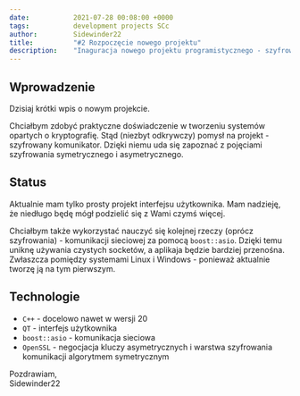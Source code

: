 ```yaml
---
date:           2021-07-28 00:08:00 +0000
tags:           development projects SCc
author:         Sidewinder22
title:          "#2 Rozpoczęcie nowego projektu"
description:    "Inaguracja nowego projektu programistycznego - szyfrowanego komunikatora"
---
```


## Wprowadzenie

Dzisiaj krótki wpis o nowym projekcie.

Chciałbym zdobyć praktyczne doświadczenie w tworzeniu systemów opartych o kryptografię.
Stąd (niezbyt odkrywczy) pomysł na projekt - szyfrowany komunikator.
Dzięki niemu uda się zapoznać z pojęciami szyfrowania symetrycznego i asymetrycznego.

## Status

Aktualnie mam tylko prosty projekt interfejsu użytkownika.
Mam nadzieję, że niedługo będę mógł podzielić się z Wami czymś więcej.

Chciałbym także wykorzystać nauczyć się kolejnej rzeczy (oprócz szyfrowania) - komunikacji sieciowej za pomocą `boost::asio`.
Dzięki temu uniknę używania czystych socketów, a aplikaja będzie bardziej przenośna. Zwłaszcza pomiędzy systemami Linux i Windows - ponieważ aktualnie tworzę ją na tym pierwszym.

## Technologie

* `C++` - docelowo nawet w wersji 20
* `QT` - interfejs użytkownika
* `boost::asio` - komunikacja sieciowa
* `OpenSSL` - negocjacja kluczy asymetrycznych i warstwa szyfrowania komunikacji algorytmem symetrycznym

Pozdrawiam,  
Sidewinder22

